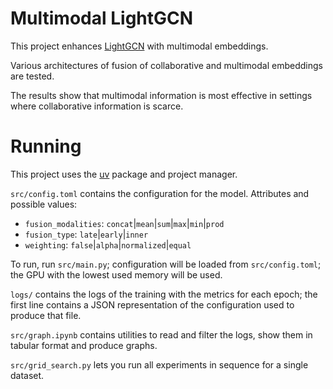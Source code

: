 # Multimodal LightGCN
This project enhances [LightGCN](https://arxiv.org/abs/2002.02126) with multimodal embeddings.

Various architectures of fusion of collaborative and multimodal embeddings are tested.

The results show that multimodal information is most effective in settings where collaborative information is scarce.

# Running
This project uses the [uv](https://docs.astral.sh/uv/) package and project manager.

```src/config.toml``` contains the configuration for the model. Attributes and possible values:
- `fusion_modalities`: `concat`|`mean`|`sum`|`max`|`min`|`prod`
- `fusion_type`: `late`|`early`|`inner`
- `weighting`: `false`|`alpha`|`normalized`|`equal`

To run, run ```src/main.py```; configuration will be loaded from ```src/config.toml```; the GPU with the lowest used memory will be used.

```logs/``` contains the logs of the training with the metrics for each epoch; the first line contains a JSON representation of the configuration used to produce that file.

`src/graph.ipynb` contains utilities to read and filter the logs, show them in tabular format and produce graphs.

`src/grid_search.py` lets you run all experiments in sequence for a single dataset.
